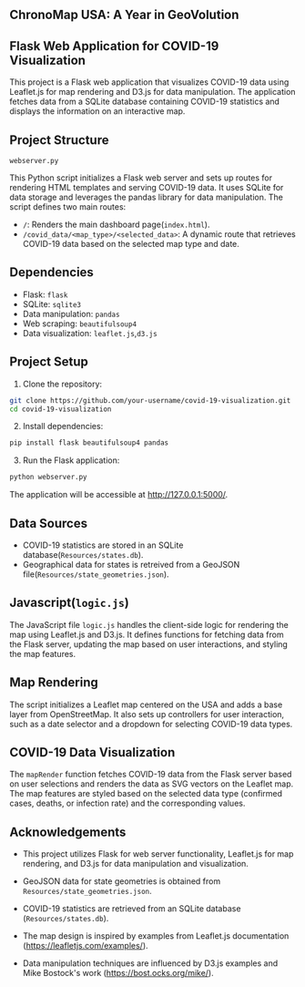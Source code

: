 ## ChronoMap USA: A Year in GeoVolution
## Flask Web Application for COVID-19 Visualization

This project is a Flask web application that visualizes COVID-19 data using Leaflet.js for map rendering and D3.js for data manipulation. The application fetches data from a SQLite database containing COVID-19 statistics and displays the information on an interactive map.

## Project Structure

`webserver.py`

This Python script initializes a Flask web server and sets up routes for rendering HTML templates and serving COVID-19 data. It uses SQLite for data storage and leverages the pandas library for data manipulation. The script defines two main routes:

* `/`: Renders the main dashboard page(`index.html`).
* `/covid_data/<map_type>/<selected_data>`: A dynamic route that retrieves COVID-19 data based on the selected map type and date.

## Dependencies

* Flask: `flask`
* SQLite: `sqlite3`
* Data manipulation: `pandas`
* Web scraping: `beautifulsoup4`
* Data visualization: `leaflet.js`,`d3.js`

## Project Setup

1. Clone the repository:

```bash
git clone https://github.com/your-username/covid-19-visualization.git
cd covid-19-visualization
```

2. Install dependencies:

```bash
pip install flask beautifulsoup4 pandas
```

3. Run the Flask application:

```bash
python webserver.py
```
The application will be accessible at http://127.0.0.1:5000/.

## Data Sources

* COVID-19 statistics are stored in an SQLite database(`Resources/states.db`).
* Geographical data for states is retreived from a GeoJSON file(`Resources/state_geometries.json`).

## Javascript(`logic.js`)

The JavaScript file `logic.js` handles the client-side logic for rendering the map using Leaflet.js and D3.js. It defines functions for fetching data from the Flask server, updating the map based on user interactions, and styling the map features.

## Map Rendering

The script initializes a Leaflet map centered on the USA and adds a base layer from OpenStreetMap. It also sets up controllers for user interaction, such as a date selector and a dropdown for selecting COVID-19 data types.

## COVID-19 Data Visualization

The `mapRender` function fetches COVID-19 data from the Flask server based on user selections and renders the data as SVG vectors on the Leaflet map. The map features are styled based on the selected data type (confirmed cases, deaths, or infection rate) and the corresponding values.

## Acknowledgements

* This project utilizes Flask for web server functionality, Leaflet.js for map rendering, and D3.js for data manipulation and visualization.

* GeoJSON data for state geometries is obtained from `Resources/state_geometries.json`.

* COVID-19 statistics are retrieved from an SQLite database (`Resources/states.db`).

* The map design is inspired by examples from Leaflet.js documentation (https://leafletjs.com/examples/).

* Data manipulation techniques are influenced by D3.js examples and Mike Bostock's work (https://bost.ocks.org/mike/).
